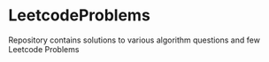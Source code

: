 # LeetcodeProblems
Repository contains solutions to various algorithm questions and few Leetcode Problems
